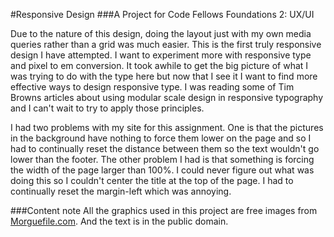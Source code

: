 #Responsive Design
###A Project for Code Fellows Foundations 2: UX/UI

Due to the nature of this design, doing the layout just with my own media queries rather than a grid was much easier. This is the first truly responsive design I have attempted. I want to experiment more with responsive type and pixel to em conversion. It took awhile to get the big picture of what I was trying to do with the type here but now that I see it I want to find more effective ways to design responsive type. I was reading some of Tim Browns articles about using modular scale design in responsive typography and I can't wait to try to apply those principles.

I had two problems with my site for this assignment. One is that the pictures in the background have nothing to force them lower on the page and so I had to continually reset the distance between them so the text wouldn't go lower than the footer. The other problem I had is that something is forcing the width of the page larger than 100%. I could never figure out what was doing this so I couldn't center the title at the top of the page. I had to continually reset the margin-left which was annoying.

###Content note
All the graphics used in this project are free images from [Morguefile.com](http://www.morguefile.com/). And the text is in the public domain.
